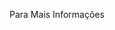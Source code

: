 <Token xmlns:xlink="http://www.w3.org/1999/xlink">Para Mais Informações</Token>

<!--HONumber=May16_HO2-->


